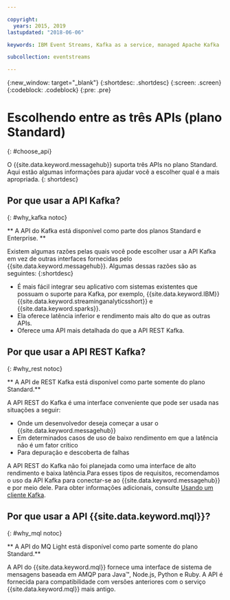 ```yaml
---

copyright:
  years: 2015, 2019
lastupdated: "2018-06-06"

keywords: IBM Event Streams, Kafka as a service, managed Apache Kafka

subcollection: eventstreams

---
```


{:new_window: target="_blank"}
{:shortdesc: .shortdesc}
{:screen: .screen}
{:codeblock: .codeblock}
{:pre: .pre}

# Escolhendo entre as três APIs (plano Standard)
{: #choose_api}

O {{site.data.keyword.messagehub}} suporta três APIs no plano Standard. Aqui estão algumas informações para ajudar você a escolher qual é a mais apropriada.
{: shortdesc}

## Por que usar a API Kafka?
{: #why_kafka notoc}

** A API do Kafka está disponível como parte dos planos Standard e Enterprise. **
<br/>

Existem algumas razões pelas quais você pode escolher usar a API Kafka em vez
de outras interfaces fornecidas pelo {{site.data.keyword.messagehub}}. Algumas dessas razões são as seguintes:
{:shortdesc}


* É mais fácil integrar seu aplicativo com sistemas existentes que possuam o suporte para Kafka, por
exemplo, {{site.data.keyword.IBM}} {{site.data.keyword.streaminganalyticsshort}} e {{site.data.keyword.sparks}}.
* Ela oferece latência inferior e rendimento mais alto do que as outras APIs.
* Oferece uma API mais detalhada do que a API REST Kafka.

## Por que usar a API REST Kafka?
{: #why_rest notoc}

** A API de REST Kafka está disponível como parte somente do plano Standard.**
<br/>

A API REST do Kafka é uma interface conveniente que pode ser usada nas situações a
            seguir:  

* Onde um desenvolvedor deseja começar a usar o {{site.data.keyword.messagehub}}
* Em determinados casos de uso de baixo rendimento em que a latência não é um fator crítico
* Para depuração e descoberta de falhas

A API REST do Kafka não foi planejada como uma interface de alto rendimento e baixa latência.​Para esses tipos de requisitos, recomendamos o uso da API Kafka para conectar-se ao {{site.data.keyword.messagehub}} e por meio dele. Para obter informações adicionais, consulte [Usando um cliente Kafka](/docs/services/EventStreams?topic=eventstreams-kafka_using#kafka_using).

## Por que usar a API {{site.data.keyword.mql}}?
{: #why_mql notoc}

** A API do MQ Light está disponível como parte somente do plano Standard.**
<br/>

A API do {{site.data.keyword.mql}} fornece uma interface de sistema de mensagens baseada em AMQP para Java™,
Node.js, Python e Ruby. A API é fornecida para compatibilidade com versões
anteriores com o serviço {{site.data.keyword.mql}} mais antigo.
















